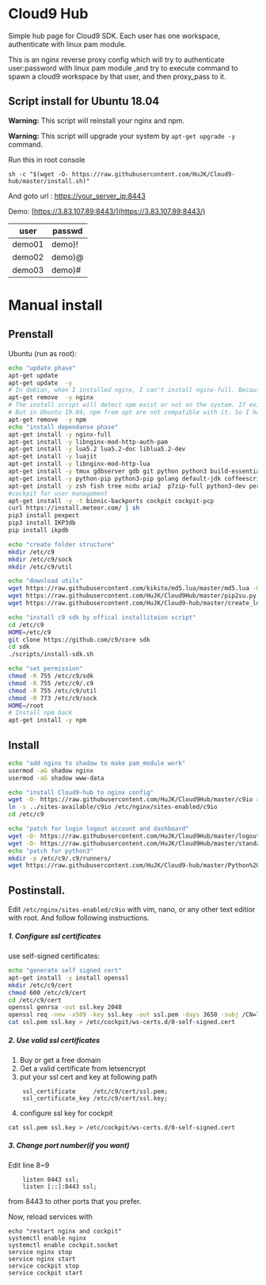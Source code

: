 # Cloud9 Hub
Simple hub page for Cloud9 SDK. Each user has one workspace, authenticate with linux pam module.

This is an nginx reverse proxy config which will try to authenticate user:password with linux pam module ,and try to execute command to spawn a cloud9 workspace by that user, and then proxy_pass to it.


## Script install for Ubuntu 18.04
**Warning:** This script will reinstall your nginx and npm.

**Warning:** This script will upgrade your system by ```apt-get upgrade -y``` command.

Run this in root console

```sh -c "$(wget -O- https://raw.githubusercontent.com/HuJK/Cloud9-hub/master/install.sh)"```

And goto url : [https://your_server_ip:8443](https://your_server_ip:8443)

Demo:
[https://3.83.107.89:8443/](https://3.83.107.89:8443/)

user|passwd
------|---------
demo01|demo)!
demo02|demo)@
demo03|demo)#

# Manual install 
Prenstall
--

Ubuntu (run as root):
```bash
echo "update phase"
apt-get update
apt-get update  -y
# In debian, when I installed nginx, I can't install nginx-full. Because they use different version of nginx. So I have to remove nginx first.
apt-get remove  -y nginx
# The install script will detect npm exist or not on the system. If exist, it will not use itself's npm
# But in Ubuntu 19.04, npm from apt are not compatible with it. So I have to remove first, and install back later.
apt-get remove  -y npm
echo "install dependanse phase"
apt-get install -y nginx-full
apt-get install -y libnginx-mod-http-auth-pam
apt-get install -y lua5.2 lua5.2-doc liblua5.2-dev
apt-get install -y luajit
apt-get install -y libnginx-mod-http-lua
apt-get install -y tmux gdbserver gdb git python python3 build-essential wget libncurses-dev nodejs 
apt-get install -y python-pip python3-pip golang default-jdk coffeescript php-cli php-fpm ruby
apt-get install -y zsh fish tree ncdu aria2  p7zip-full python3-dev perl curl
#cockpit for user management
apt-get install -y -t bionic-backports cockpit cockpit-pcp
curl https://install.meteor.com/ | sh
pip3 install pexpect
pip3 install IKP3db
pip install ikpdb

echo "create folder structure"
mkdir /etc/c9
mkdir /etc/c9/sock
mkdir /etc/c9/util

echo "download utils"
wget https://raw.githubusercontent.com/kikito/md5.lua/master/md5.lua -O /etc/c9/util/md5.lua
wget https://raw.githubusercontent.com/HuJK/Cloud9Hub/master/pip2su.py -O /etc/c9/util/pip2su.py
wget https://raw.githubusercontent.com/HuJK/Cloud9-hub/master/create_login.py -O /etc/c9/util/create_login.py

echo "install c9 sdk by offical installitaion script"
cd /etc/c9
HOME=/etc/c9
git clone https://github.com/c9/core sdk
cd sdk
./scripts/install-sdk.sh

echo "set permission"
chmod -R 755 /etc/c9/sdk
chmod -R 755 /etc/c9/.c9
chmod -R 755 /etc/c9/util
chmod -R 773 /etc/c9/sock
HOME=/root
# Install npm back
apt-get install -y npm
```

Install
--

```bash
echo "add nginx to shadow to make pam_module work"
usermod -aG shadow nginx
usermod -aG shadow www-data

echo "install Cloud9-hub to nginx config"
wget -O- https://raw.githubusercontent.com/HuJK/Cloud9Hub/master/c9io > /etc/nginx/sites-available/c9io
ln -s ../sites-available/c9io /etc/nginx/sites-enabled/c9io
cd /etc/c9

echo "patch for login logout account and dashboard"
wget -O- https://raw.githubusercontent.com/HuJK/Cloud9Hub/master/logout.patch | patch -p0
wget -O- https://raw.githubusercontent.com/HuJK/Cloud9Hub/master/standalone.patch | patch -p0
echo "patch for python3"
mkdir -p /etc/c9/.c9/runners/
wget https://raw.githubusercontent.com/HuJK/Cloud9-hub/master/Python%203.run -O "/etc/c9/.c9/runners/Python 3.run"
```

Postinstall.
--
Edit ```/etc/nginx/sites-enabled/c9io``` with vim, nano, or any other text editior with root. And follow following instructions.

##### 1. Configure ssl certificates

use self-signed certificates:
```bash
echo "generate self signed cert"
apt-get install -y install openssl
mkdir /etc/c9/cert
chmod 600 /etc/c9/cert
cd /etc/c9/cert
openssl genrsa -out ssl.key 2048
openssl req -new -x509 -key ssl.key -out ssl.pem -days 3650 -subj /CN=localhost
cat ssl.pem ssl.key > /etc/cockpit/ws-certs.d/0-self-signed.cert
```

##### 2. Use valid ssl certificates

1. Buy or get a free domain
2. Get a valid certificate from letsencrypt
3. put your ssl cert and key at following path
```
    ssl_certificate     /etc/c9/cert/ssl.pem;
    ssl_certificate_key /etc/c9/cert/ssl.key;
```
4. configure ssl key for cockpit
```
cat ssl.pem ssl.key > /etc/cockpit/ws-certs.d/0-self-signed.cert
```

##### 3. Change port number(if you want)
Edit line 8~9
```
    listen 8443 ssl;
    listen [::]:8443 ssl;
``` 
from 8443 to other ports that you prefer.

Now, reload services with 
```
echo "restart nginx and cockpit"
systemctl enable nginx
systemctl enable cockpit.socket
service nginx stop
service nginx start
service cockpit stop
service cockpit start
```
